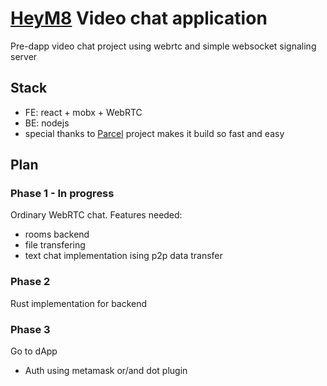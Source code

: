 # [HeyM8](https://heym8.app/) Video chat application
Pre-dapp video chat project using webrtc 
and simple websocket signaling server

## Stack
- FE: react + mobx + WebRTC
- BE: nodejs
- special thanks to [Parcel](https://parceljs.org/) project makes it build so fast and easy

## Plan
### Phase 1 - In progress
Ordinary WebRTC chat. Features needed:
- rooms backend
- file transfering
- text chat implementation ising p2p data transfer

### Phase 2 
 Rust implementation for backend

### Phase 3 
 Go to dApp
- Auth using metamask or/and dot plugin
